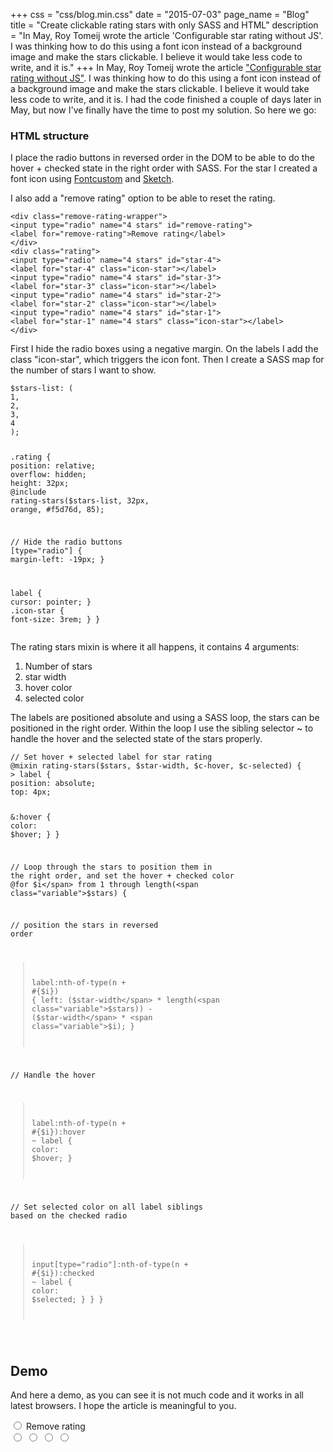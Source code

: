 +++
css = "css/blog.min.css"
date = "2015-07-03"
page_name = "Blog"
title = "Create clickable rating stars with only SASS and HTML"
description = "In May, Roy Tomeij wrote the article 'Configurable star rating without JS'. I was thinking how to do this using a font icon instead of a background image and make the stars clickable. I believe it would take less code to write, and it is."
+++
In May, Roy Tomeij wrote the article <a href="http://advancedsass.com/articles/configurable-star-rating-without-js.html">"Configurable star rating without JS"</a>. I was thinking how to do this using a font icon instead of a background image and make the stars clickable. I believe it would take less code to write, and it is. I had the code finished a couple of days later in May, but now I've finally have the time to post my solution. So here we go:
<h3>HTML structure</h3>
<p>
I place the radio buttons in reversed order in the DOM to be able to do the hover + checked state in the right order with SASS. For the star I created a font icon using <a href="http://www.fontcustom.com">Fontcustom</a> and <a href="http://www.bohemiancoding.com/sketch/">Sketch</a>.
</p>
<p>I also add a "remove rating" option to be able to reset the rating.</p>
<pre class="language-html" rel="HTML"><code>&lt;<span class="tag">div</span> <span class="attribute">class</span>="remove-rating-wrapper"&gt;
&lt;<span class="tag">input</span> <span class="attribute">type</span>="radio" <span class="attribute">name</span>="4 stars" <span class="attribute">id</span>="remove-rating"&gt;
&lt;<span class="tag">label</span> <span class="attribute">for</span>="remove-rating"&gt;Remove rating&lt;/<span class="tag">label</span>&gt;
&lt;/<span class="tag">div</span>&gt;
&lt;<span class="tag">div</span> class="rating"&gt;
&lt;<span class="tag">input</span> <span class="attribute">type</span>="radio" <span class="attribute">name</span>="4 stars" <span class="attribute">id</span>="star-4"&gt;
&lt;<span class="tag"><span class="tag">label</span></span> <span class="attribute">for</span>="star-4" <span class="attribute">class</span>="icon-star"&gt;&lt;/<span class="tag">label</span>&gt;
&lt;<span class="tag">input</span> <span class="attribute">type</span>="radio" <span class="attribute">name</span>="4 stars" <span class="attribute">id</span>="star-3"&gt;
&lt;<span class="tag"><span class="tag">label</span></span> <span class="attribute">for</span>="star-3" <span class="attribute">class</span>="icon-star"&gt;&lt;/<span class="tag">label</span>&gt;
&lt;<span class="tag">input</span> <span class="attribute">type</span>="radio" <span class="attribute">name</span>="4 stars" <span class="attribute">id</span>="star-2"&gt;
&lt;<span class="tag"><span class="tag">label</span></span> <span class="attribute">for</span>="star-2" <span class="attribute">class</span>="icon-star"&gt;&lt;/<span class="tag">label</span>&gt;
&lt;<span class="tag">input</span> <span class="attribute">type</span>="radio" <span class="attribute">name</span>="4 stars" <span class="attribute">id</span>="star-1"&gt;
&lt;<span class="tag"><span class="tag">label</span></span> <span class="attribute">for</span>="star-1" <span class="attribute">name</span>="4 stars" <span class="attribute">class</span>="icon-star"&gt;&lt;/<span class="tag">label</span>&gt;
&lt;/<span class="tag">div</span>&gt;</code></pre>
<p>
First I hide the radio boxes using a negative margin. On the labels I add the class "icon-star", which triggers the icon font. Then I create a SASS map for the number of stars I want to show.
</p>
<pre class="language-scss" rel="SCSS"><code><span class="variable">$stars-list</span>: (
1,
2,
3,
4
);

<span class="selector">.rating</span> {
<span class="property">position</span>: relative;
<span class="property">overflow</span>: hidden;
<span class="property">height</span>: 32px;
<span class="selector">@include rating-stars</span>(<span class="variable">$stars-list</span>, 32px, orange, #f5d76d, 85);

<span class="comment">// Hide the radio buttons</span>
<span class="selector">[type="radio"]</span> { <span class="property">margin-left</span>: -19px; }

<span class="selector">label</span> { <span class="property">cursor</span>: pointer; }
<span class="selector">.icon-star</span> { <span class="property">font-size</span>: 3rem; }
}
</code></pre>

<p>
The rating stars mixin is where it all happens, it contains 4 arguments:
<ol>
<li>Number of stars</li>
<li>star width</li>
<li>hover color</li>
<li>selected color</li>
</ol>
The labels are positioned absolute and using a SASS loop, the stars can be positioned in the right order. Within the loop I use the sibling selector ~ to handle the hover and the selected state of the stars properly.
</p>
<pre class="language-scss" rel="SCSS"><code><span class="comment">// Set hover + selected label for star rating</span>
<span class="selector">@mixin rating-stars</span>(<span class="variable">$stars</span>, <span class="variable">$star-width</span>, <span class="variable">$c-hover</span>, <span class="variable">$c-selected</span>) {
> <span class="selector">label</span> {
<span class="property">position</span>: absolute;
<span class="property">top</span>: 4px;

<span class="selector">&</span>:hover { <span class="property">color</span>: <span class="variable">$hover</span>; }
}

<span class="comment">// Loop through the stars to position them in the right order,
and set the hover + checked color</span>
<span class="selector">@for</span> <span class="variable">$i</span> from 1 through length(<span class="variable">$stars</span>) {

<span class="comment">// position the stars in reversed order</span>
> <span class="selector">label:nth-of-type(n + #{</span><span class="variable">$i</span><span class="selector">})</span> {
<span class="property">left</span>: (<span class="variable">$star-width</span> * length(<span class="variable">$stars</span>)) - (<span class="variable">$star-width</span> * <span class="variable">$i</span>);
}

<span class="comment">// Handle the hover</span>
> <span class="selector">label:nth-of-type(n + #{</span><span class="variable">$i</span><span class="selector">})</span><span class="selector">:hover</span> ~ <span class="selector">label</span> { <span class="property">color</span>: <span class="variable">$hover</span>; }

<span class="comment">// Set selected color on all label siblings based on the checked radio</span>
> <span class="selector">input[type="radio"]:nth-of-type(n + #{</span><span class="variable">$i</span><span class="selector">}):checked</span> ~ <span class="selector">label</span> {
<span class="property">color</span>: <span class="variable">$selected</span>;
}
}
}


</code></pre>
<h2>Demo</h2>
<p>And here a demo, as you can see it is not much code and it works in all latest browsers. I hope the article is meaningful to you.</p>
<div class="remove-rating-wrapper">
<input type="radio" name="4 stars" id="remove-rating">
<label for="remove-rating">Remove rating</label>
</div>
<div class="rating">
<input type="radio" name="4 stars" id="star-4">
<label for="star-4" class="icon-star"></label>
<input type="radio" name="4 stars" id="star-3">
<label for="star-3" class="icon-star"></label>
<input type="radio" name="4 stars" id="star-2">
<label for="star-2" class="icon-star"></label>
<input type="radio" name="4 stars" id="star-1">
<label for="star-1" name="4 stars" class="icon-star"></label>
</div>